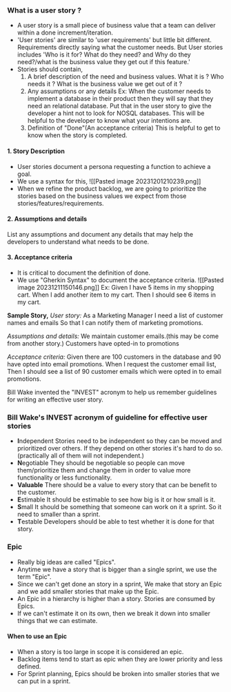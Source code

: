 ### What is a user story ?
- A user story is a small piece of business value that a team can deliver within a done increment/iteration.
- 'User stories' are similar to 'user requirements' but little bit different. 
	Requirements directly saying what the customer needs.
	But User stories includes 'Who is it for? What do they need? and Why do they need?/what is the business value they get out if this feature.'
- Stories should contain,
	1. A brief description of the need and business values.
		What it is ?
		Who needs it ?
		What is the business value we get out of it ?
	2. Any assumptions or any details
		Ex: When the customer needs to implement a database in their product then they will say that they need an relational database. Put that in the user story to give the developer a hint not to look for NOSQL databases.
		This will be helpful to the developer to know what your intentions are. 
	3. Definition of "Done"(An acceptance criteria)
		This is helpful to get to know when the story is completed.

#### 1. Story Description
- User stories document a persona requesting a function to achieve a goal.
- We use a syntax for this,
	![[Pasted image 20231201210239.png]]
- When we refine the product backlog, we are going to prioritize the stories based on the business values we expect from those stories/features/requirements.

#### 2. Assumptions and details
List any assumptions and document any details that may help the developers to understand what needs to be done. 

#### 3. Acceptance criteria
- It is critical to document the definition of done. 
- We use "Gherkin Syntax" to document the acceptance criteria.
	![[Pasted image 20231211150146.png]]
	Ex: 
		Given I have 5 items in my shopping cart.
		When I add another item to my cart.
		Then I should see 6 items in my cart.

**Sample Story,**
*User story:*
	As a Marketing Manager
	I need a list of customer names and emails
	So that I can notify them of marketing promotions.

*Assumptions and details:*
	We maintain customer emails.(this may be come from another story.)
	Customers have opted-in to promotions

*Acceptance criteria:*
	Given there are 100 customers in the database and 90 have opted into email promotions.
	When I request the customer email list,
	Then I should see a list of 90 customer emails which were opted in to email promotions.

Bill Wake invented the "INVEST" acronym to help us remember guidelines for writing an effective user story.

### Bill Wake's INVEST acronym of guideline for effective user stories
- **I**ndependent
	Stories need to be independent so they can be moved and prioritized over others. If they depend on other stories it's hard to do so. (practically all of them will not independent.)
- **N**egotiable
	They should be negotiable so people can move them/prioritize them and change them in order to value more functionality or less functionality. 
- **Valuable**
	There should be a value to every story that can be benefit to the customer. 
- **E**stimable
	It should be estimable to see how big is it or how small is it. 
- **S**mall
	It should be something that someone can work on it a sprint.
	So it need to smaller than a sprint.
- **T**estable
	Developers should be able to test whether it is done for that story. 

### Epic
- Really big ideas are called "Epics".
- Anytime we have a story that is bigger than a single sprint, we use the term "Epic".
- Since we can't get done an story in a sprint, We make that story an Epic and we add smaller stories that make up the Epic.
- An Epic in a hierarchy is higher than a story. Stories are consumed by Epics.
- If we can't estimate it on its own, then we break it down into smaller things that we can estimate.

#### When to use an Epic
- When a story is too large in scope it is considered an epic.
- Backlog items tend to start as epic when they are lower priority and less defined. 
- For Sprint planning, Epics should be broken into smaller stories that we can put in a sprint.